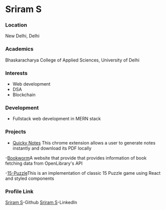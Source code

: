 # Sriram S
### Location

New Delhi, Delhi

### Academics

Bhaskaracharya College of Applied Sciences, University of Delhi

### Interests

- Web development
- DSA
- Blockchain 

### Development

- Fullstack web development in MERN stack

### Projects

- [Quicky Notes](https://github.com/dhimanAbhi/quicky-notes) This chrome extension allows a user to generate notes instantly and download its PDF locally

-[Bookworm](https://github.com/dhimanAbhi/bookworm)A website that provide that provides information of book fetching data from OpenLibrary's API

-[15-Puzzle](https://github.com/dhimanAbhi/15-puzzle)This is an implementation of classic 15 Puzzle game using React and styled components


### Profile Link

[Sriram S](https://github.com/sriramnjr7)-Github
[Sriram S](https://www.linkedin.com/in/sriramS)-LinkedIn
